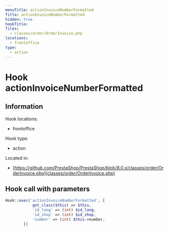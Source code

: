```yaml
---
menuTitle: actionInvoiceNumberFormatted
Title: actionInvoiceNumberFormatted
hidden: true
hookTitle: 
files:
  - classes/order/OrderInvoice.php
locations:
  - frontoffice
type:
  - action
---
```


# Hook actionInvoiceNumberFormatted

## Information

Hook locations: 
  - frontoffice

Hook type: 
  - action

Located in: 
  - [https://github.com/PrestaShop/PrestaShop/blob/8.0.x/classes/order/OrderInvoice.php](classes/order/OrderInvoice.php)

## Hook call with parameters

```php
Hook::exec('actionInvoiceNumberFormatted', [
            get_class($this) => $this,
            'id_lang' => (int) $id_lang,
            'id_shop' => (int) $id_shop,
            'number' => (int) $this->number,
        ])
```